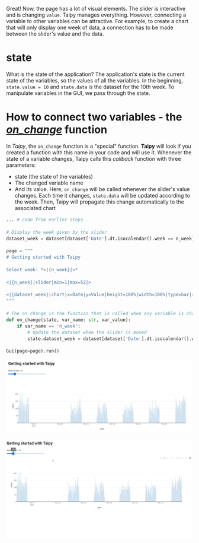 Great! Now, the page has a lot of visual elements. The slider is interactive and is changing `value`. Taipy manages everything. However, connecting a variable to other variables can be attractive. For example, to create a chart that will only display one week of data, a connection has to be made between the slider's value and the data.

# state

What is the state of the application? The application's state is the current state of the variables, so the values of all the variables. In the beginning, `state.value = 10` and `state.data` is the dataset for the 10th week. To manipulate variables in the GUI, we pass through the state.

# How to connect two variables - the *[on_change](https://didactic-broccoli-7da2dfd5.pages.github.io/manuals/gui/callbacks/)* function

In *Taipy*, the `on_change` function is a "special" function. **Taipy** will look if you created a function with this name in your code and will use it. Whenever the state of a variable changes, Taipy calls this *callback* function with three parameters:
- state (the state of the variables)
- The changed variable name
- And its value.
Here, `on_change` will be called whenever the slider's value changes. Each time it changes, `state.data` will be updated according to the week. Then, Taipy will propagate this change automatically to the associated chart

```python
... # code from earlier steps

# Display the week given by the slider
dataset_week = dataset[dataset['Date'].dt.isocalendar().week == n_week]

page = """
# Getting started with Taipy

Select week: *<|{n_week}|>*

<|{n_week}|slider|min=1|max=52|>

<|{dataset_week}|chart|x=Date|y=Value|height=100%|width=100%|type=bar|>
"""

# The on_change is the function that is called when any variable is changed
def on_change(state, var_name: str, var_value):
    if var_name == 'n_week':
        # Update the dataset when the slider is moved
        state.dataset_week = dataset[dataset['Date'].dt.isocalendar().week == var_value]

Gui(page=page).run()
```
<center><img src="/steps/images/step_2_result.png"></center>

![Alt Text](/steps/images/step_2_result.gif)
